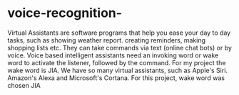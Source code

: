 # voice-recognition-
Virtual Assistants are software programs that help you ease your day to day tasks, such as showing weather report. creating reminders, making shopping lists etc. They can take commands via text (online chat bots) or by voice. Voice based intelligent assistants need an invoking word or wake word to activate the listener, followed by the command. For my project the wake word is JIA. We have so many virtual assistants, such as Apple's Siri. Amazon's Alexa and Microsoft's Cortana. For this project, wake word was chosen JIA

